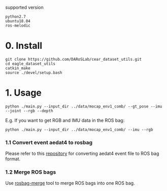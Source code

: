 supported version
```
python2.7
ubuntu18.04
ros-melodic
```

# 0. Install
```
git clone https://github.com/DARoSLab/cear_dataset_utils.git
cd eagle_dataset_utils
catkin_make
source ./devel/setup.bash
```

# 1. Usage
```
python ./main.py --input_dir ../data/mocap_env1_comb/ --gt_pose --imu --joint --rgb --depth
```

E.g. If you want to get RGB and IMU data in the ROS bag:
```
python ./main.py --input_dir ../data/mocap_env1_comb/ --imu --rgb

```

### 1.1 Convert event aedat4 to rosbag
Please refer to this [repository](https://gitlab.com/inivation/dv/dv-ros/-/tree/master/dv_ros_aedat4?ref_type=heads) for converting aedat4 event file to ROS bag format.

### 1.2 Merge ROS bags
Use [rosbag-merge](https://pypi.org/project/rosbag-merge/) tool to merge ROS bags into one ROS bag.
